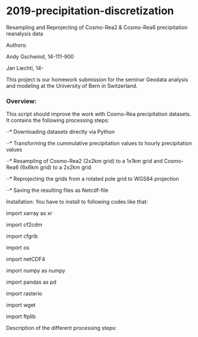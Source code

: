 # 2019-precipitation-discretization

Resampling and Reprojecting of Cosmo-Rea2 & Cosmo-Rea6 precipitation reanalysis data

Authors:

Andy Gschwind, 14-111-900

Jan Liechti, 14-

This project is our homework submission for the seminar Geodata analysis and modeling at the University of Bern in Switzerland. 

### Overview:

This script should improve the work with Cosmo-Rea precipitation datasets. It contains the following processing steps:

⋅⋅* Downloading datasets directly via Python

⋅⋅* Transforming the cummulative precipitation values to hourly precipitation values

⋅⋅* Resampling of Cosmo-Rea2 (2x2km grid) to a 1x1km grid and Cosmo-Rea6 (6x6km grid) to a 2x2km grid

⋅⋅* Reprojecting the grids from a rotated pole grid to WGS84 projection

⋅⋅* Saving the resulting files as Netcdf-file


Installation:
You have to install to following codes like that:

import xarray as xr

import cf2cdm

import cfgrib

import os

import netCDF4

import numpy as numpy

import pandas as pd

import rasterio

import wget

import ftplib


Description of the different processing steps:
